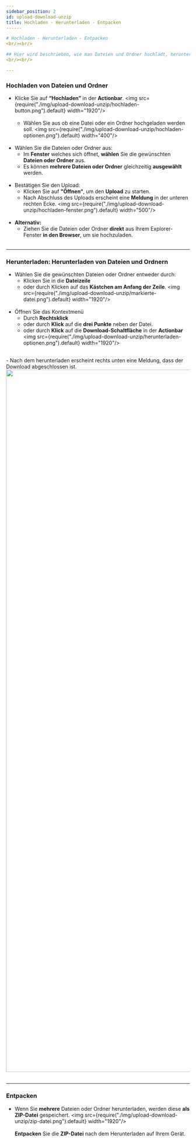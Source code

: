 ```yaml
---
sidebar_position: 2
id: upload-download-unzip
title: Hochladen - Herunterladen - Entpacken
------

# Hochladen - Herunterladen - Entpacken
<br/><br/>

## Hier wird beschrieben, wie man Dateien und Ordner hochlädt, herunterlädt und entpackt
<br/><br/>

---
```


### Hochladen von Dateien und Ordner

- Klicke Sie auf **“Hochladen”** in der **Actionbar**.
    <img src={require("./img/upload-download-unzip/hochladen-button.png").default} width="1920"/>
    <br/><br/>
    - Wählen Sie aus ob eine Datei oder ein Ordner hochgeladen werden soll.
    <img src={require("./img/upload-download-unzip/hochladen-optionen.png").default} width="400"/>
<br/><br/>
- Wählen Sie die Dateien oder Ordner aus:
    - Im **Fenster** welches sich öffnet, **wählen** Sie die gewünschten **Dateien oder Ordner** aus.
    - Es können **mehrere Dateien oder Ordner** gleichzeitig **ausgewählt** werden.
    <br/><br/>
- Bestätigen Sie den Upload:
    - Klicken Sie auf **"Öffnen“**, um den **Upload** zu starten.
    - Nach Abschluss des Uploads erscheint eine **Meldung** in der unteren rechten Ecke.
    <img src={require("./img/upload-download-unzip/hochladen-fenster.png").default} width="500"/>
    <br/><br/>
- **Alternativ:**
    - Ziehen Sie die Dateien oder Ordner **direkt** aus Ihrem Explorer-Fenster **in den Browser**, um sie hochzuladen.
<br/><br/>

---

### Herunterladen: Herunterladen von Dateien und Ordnern

- Wählen Sie die gewünschten Dateien oder Ordner entweder durch:
    - Klicken Sie in die **Dateizeile** 
    - oder durch Klicken auf das **Kästchen am Anfang der Zeile**.
    <img src={require("./img/upload-download-unzip/markierte-datei.png").default} width="1920"/>
    <br/><br/>
- Öffnen Sie das Kontextmenü
    - Durch **Rechtsklick**
    - oder durch **Klick** auf die **drei Punkte** neben der Datei.
    - oder durch **Klick** auf die **Download-Schaltfläche** in der **Actionbar**
    <img src={require("./img/upload-download-unzip/herunterladen-optionen.png").default} width="1920"/>
<br/>
- Nach dem herunterladen erscheint rechts unten eine Meldung, dass der Download abgeschlossen ist.
<img src={require("./img/upload-download-unzip/meldung-rechts-unten.png").default} width="1920"/>
<br/><br/>

---

### Entpacken

- Wenn Sie **mehrere** Dateien oder Ordner herunterladen, werden diese **als ZIP-Datei** gespeichert.
<img src={require("./img/upload-download-unzip/zip-datei.png").default} width="1920"/>
<br/><br/>
**Entpacken** Sie die **ZIP-Datei** nach dem Herunterladen auf Ihrem Gerät.